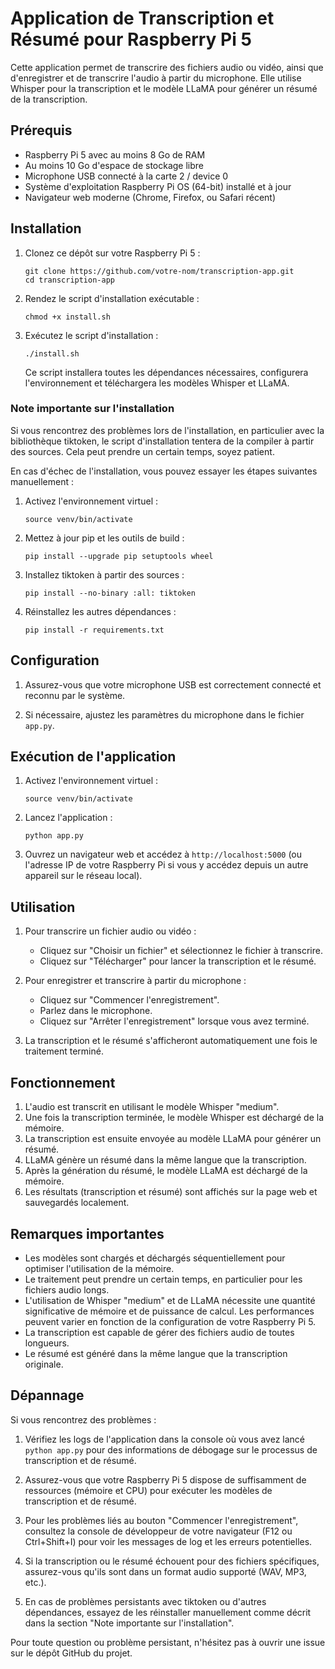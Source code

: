 # Application de Transcription et Résumé pour Raspberry Pi 5

Cette application permet de transcrire des fichiers audio ou vidéo, ainsi que d'enregistrer et de transcrire l'audio à partir du microphone. Elle utilise Whisper pour la transcription et le modèle LLaMA pour générer un résumé de la transcription.

## Prérequis

- Raspberry Pi 5 avec au moins 8 Go de RAM
- Au moins 10 Go d'espace de stockage libre
- Microphone USB connecté à la carte 2 / device 0
- Système d'exploitation Raspberry Pi OS (64-bit) installé et à jour
- Navigateur web moderne (Chrome, Firefox, ou Safari récent)

## Installation

1. Clonez ce dépôt sur votre Raspberry Pi 5 :
   ```
   git clone https://github.com/votre-nom/transcription-app.git
   cd transcription-app
   ```

2. Rendez le script d'installation exécutable :
   ```
   chmod +x install.sh
   ```

3. Exécutez le script d'installation :
   ```
   ./install.sh
   ```

   Ce script installera toutes les dépendances nécessaires, configurera l'environnement et téléchargera les modèles Whisper et LLaMA.

### Note importante sur l'installation

Si vous rencontrez des problèmes lors de l'installation, en particulier avec la bibliothèque tiktoken, le script d'installation tentera de la compiler à partir des sources. Cela peut prendre un certain temps, soyez patient.

En cas d'échec de l'installation, vous pouvez essayer les étapes suivantes manuellement :

1. Activez l'environnement virtuel :
   ```
   source venv/bin/activate
   ```

2. Mettez à jour pip et les outils de build :
   ```
   pip install --upgrade pip setuptools wheel
   ```

3. Installez tiktoken à partir des sources :
   ```
   pip install --no-binary :all: tiktoken
   ```

4. Réinstallez les autres dépendances :
   ```
   pip install -r requirements.txt
   ```

## Configuration

1. Assurez-vous que votre microphone USB est correctement connecté et reconnu par le système.

2. Si nécessaire, ajustez les paramètres du microphone dans le fichier `app.py`.

## Exécution de l'application

1. Activez l'environnement virtuel :
   ```
   source venv/bin/activate
   ```

2. Lancez l'application :
   ```
   python app.py
   ```

3. Ouvrez un navigateur web et accédez à `http://localhost:5000` (ou l'adresse IP de votre Raspberry Pi si vous y accédez depuis un autre appareil sur le réseau local).

## Utilisation

1. Pour transcrire un fichier audio ou vidéo :
   - Cliquez sur "Choisir un fichier" et sélectionnez le fichier à transcrire.
   - Cliquez sur "Télécharger" pour lancer la transcription et le résumé.

2. Pour enregistrer et transcrire à partir du microphone :
   - Cliquez sur "Commencer l'enregistrement".
   - Parlez dans le microphone.
   - Cliquez sur "Arrêter l'enregistrement" lorsque vous avez terminé.

3. La transcription et le résumé s'afficheront automatiquement une fois le traitement terminé.

## Fonctionnement

1. L'audio est transcrit en utilisant le modèle Whisper "medium".
2. Une fois la transcription terminée, le modèle Whisper est déchargé de la mémoire.
3. La transcription est ensuite envoyée au modèle LLaMA pour générer un résumé.
4. LLaMA génère un résumé dans la même langue que la transcription.
5. Après la génération du résumé, le modèle LLaMA est déchargé de la mémoire.
6. Les résultats (transcription et résumé) sont affichés sur la page web et sauvegardés localement.

## Remarques importantes

- Les modèles sont chargés et déchargés séquentiellement pour optimiser l'utilisation de la mémoire.
- Le traitement peut prendre un certain temps, en particulier pour les fichiers audio longs.
- L'utilisation de Whisper "medium" et de LLaMA nécessite une quantité significative de mémoire et de puissance de calcul. Les performances peuvent varier en fonction de la configuration de votre Raspberry Pi 5.
- La transcription est capable de gérer des fichiers audio de toutes longueurs.
- Le résumé est généré dans la même langue que la transcription originale.

## Dépannage

Si vous rencontrez des problèmes :

1. Vérifiez les logs de l'application dans la console où vous avez lancé `python app.py` pour des informations de débogage sur le processus de transcription et de résumé.

2. Assurez-vous que votre Raspberry Pi 5 dispose de suffisamment de ressources (mémoire et CPU) pour exécuter les modèles de transcription et de résumé.

3. Pour les problèmes liés au bouton "Commencer l'enregistrement", consultez la console de développeur de votre navigateur (F12 ou Ctrl+Shift+I) pour voir les messages de log et les erreurs potentielles.

4. Si la transcription ou le résumé échouent pour des fichiers spécifiques, assurez-vous qu'ils sont dans un format audio supporté (WAV, MP3, etc.).

5. En cas de problèmes persistants avec tiktoken ou d'autres dépendances, essayez de les réinstaller manuellement comme décrit dans la section "Note importante sur l'installation".

Pour toute question ou problème persistant, n'hésitez pas à ouvrir une issue sur le dépôt GitHub du projet.